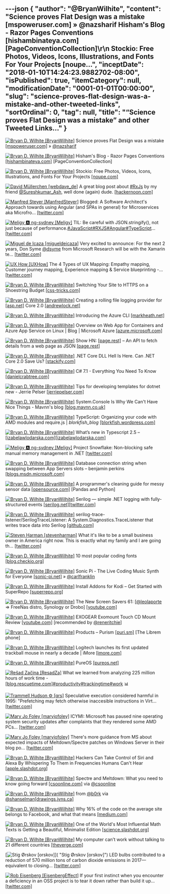 ---json
{
  "author": "@BryanWilhite",
  "content": "Science proves Flat Design was a mistake [mspoweruser.com] » @nazsharif Hisham's Blog - Razor Pages Conventions [hishambinateya.com] [PageConventionCollection]\r\n       Stockio: Free Photos, Videos, Icons, Illustrations, and Fonts For Your Projects [noupe...",
  "inceptDate": "2018-01-10T14:24:23.9882702-08:00",
  "isPublished": true,
  "itemCategory": null,
  "modificationDate": "0001-01-01T00:00:00",
  "slug": "science-proves-flat-design-was-a-mistake-and-other-tweeted-links",
  "sortOrdinal": 0,
  "tag": null,
  "title": "“Science proves Flat Design was a mistake” and other Tweeted Links…"
}
---

[<img alt="Bryan D. Wilhite [BryanWilhite]" src="https://songhay.blob.core.windows.net/shared-social-twitter/BryanWilhite.jpeg">](http://t.co/UNdqV0Z1zz "Bryan D. Wilhite [BryanWilhite]") Science proves Flat Design was a mistake [[mspoweruser.com]](https://mspoweruser.com/science-proves-flat-design-mistake/) » [@nazsharif](http://twitter.com/nazsharif)

[<img alt="Bryan D. Wilhite [BryanWilhite]" src="https://songhay.blob.core.windows.net/shared-social-twitter/BryanWilhite.jpeg">](http://t.co/UNdqV0Z1zz "Bryan D. Wilhite [BryanWilhite]") Hisham's Blog - Razor Pages Conventions [[hishambinateya.com]](http://www.hishambinateya.com/razor-pages-conventions) [PageConventionCollection] 

[<img alt="Bryan D. Wilhite [BryanWilhite]" src="https://songhay.blob.core.windows.net/shared-social-twitter/BryanWilhite.jpeg">](http://t.co/UNdqV0Z1zz "Bryan D. Wilhite [BryanWilhite]") Stockio: Free Photos, Videos, Icons, Illustrations, and Fonts For Your Projects [[noupe.com]](https://www.noupe.com/essentials/stockio-free-photos-videos-icons-illustrations-fonts.html)

[<img alt="David Müllerchen [webdave_de]" src="https://songhay.blob.core.windows.net/shared-social-twitter/webdave_de.jpg">](https://t.co/vEgwFbCj18 "David Müllerchen [webdave_de]") A great blog post about [#RxJs](http://twitter.com/search?q=%23RxJs) by my friend [@Sureshkumar_Ash](http://twitter.com/Sureshkumar_Ash), well done (again) dude. [[hackernoon.com]](https://hackernoon.com/rxjs-reduce-bundle-size-using-lettable-operators-418307295e85)

[<img alt="Manfred Steyer [ManfredSteyer]" src="https://songhay.blob.core.windows.net/shared-social-twitter/ManfredSteyer.jpg">](http://t.co/qNdq2Uozux "Manfred Steyer [ManfredSteyer]") Blogged: A Software Architect's Approach towards using Angular (and SPAs in general) for Microservices aka Microfro… [[twitter.com]](https://twitter.com/i/web/status/950630745189638144)

[<img alt="Meligy 🅰️ ng-sydney [Meligy]" src="https://songhay.blob.core.windows.net/shared-social-twitter/Meligy.jpeg">](https://t.co/l318930X1B "Meligy 🅰️ ng-sydney [Meligy]") TIL: Be careful with JSON.stringify(), not just because of performance.[#JavaScript](http://twitter.com/search?q=%23JavaScript)[#RXJS](http://twitter.com/search?q=%23RXJS)[#Angular](http://twitter.com/search?q=%23Angular)[#TypeScript](http://twitter.com/search?q=%23TypeScript)… [[twitter.com]](https://twitter.com/i/web/status/950659220122189827)

[<img alt="Miguel de Icaza [migueldeicaza]" src="https://songhay.blob.core.windows.net/shared-social-twitter/migueldeicaza.png">](https://t.co/W8ndBXhQVx "Miguel de Icaza [migueldeicaza]") Very excited to announce: For the next 2 years, Don Syme [@dsyme](http://twitter.com/dsyme) from Microsoft Research will be with the Xamarin te… [[twitter.com]](https://twitter.com/i/web/status/950425632311267328)

[<img alt="UX How [UXHow]" src="https://songhay.blob.core.windows.net/shared-social-twitter/UXHow.png">](http://t.co/I77aw3puO9 "UX How [UXHow]") The 4 Types of UX Mapping: Empathy mapping, Customer journey mapping, Experience mapping &amp; Service blueprinting -… [[twitter.com]](https://twitter.com/i/web/status/950754100240674816)

[<img alt="Bryan D. Wilhite [BryanWilhite]" src="https://songhay.blob.core.windows.net/shared-social-twitter/BryanWilhite.jpeg">](http://t.co/UNdqV0Z1zz "Bryan D. Wilhite [BryanWilhite]") Switching Your Site to HTTPS on a Shoestring Budget [[css-tricks.com]](https://css-tricks.com/switching-site-https-shoestring-budget/)

[<img alt="Bryan D. Wilhite [BryanWilhite]" src="https://songhay.blob.core.windows.net/shared-social-twitter/BryanWilhite.jpeg">](http://t.co/UNdqV0Z1zz "Bryan D. Wilhite [BryanWilhite]") Creating a rolling file logging provider for [[asp.net]](http://ASP.NET) Core 2.0 [[andrewlock.net]](https://andrewlock.net/creating-a-rolling-file-logging-provider-for-asp-net-core-2-0/)

[<img alt="Bryan D. Wilhite [BryanWilhite]" src="https://songhay.blob.core.windows.net/shared-social-twitter/BryanWilhite.jpeg">](http://t.co/UNdqV0Z1zz "Bryan D. Wilhite [BryanWilhite]") Introducing the Azure CLI [[markheath.net]](http://markheath.net/post/introducing-the-azure-cli)

[<img alt="Bryan D. Wilhite [BryanWilhite]" src="https://songhay.blob.core.windows.net/shared-social-twitter/BryanWilhite.jpeg">](http://t.co/UNdqV0Z1zz "Bryan D. Wilhite [BryanWilhite]") Overview on Web App for Containers and Azure App Service on Linux | Blog | Microsoft Azure [[azure.microsoft.com]](https://azure.microsoft.com/en-us/blog/webapp-for-containers-overview/)

[<img alt="Bryan D. Wilhite [BryanWilhite]" src="https://songhay.blob.core.windows.net/shared-social-twitter/BryanWilhite.jpeg">](http://t.co/UNdqV0Z1zz "Bryan D. Wilhite [BryanWilhite]") Show HN: [[page.rest]](http://Page.REST) – An API to fetch details from a web page as JSON [[page.rest]](http://www.page.rest/)

[<img alt="Bryan D. Wilhite [BryanWilhite]" src="https://songhay.blob.core.windows.net/shared-social-twitter/BryanWilhite.jpeg">](http://t.co/UNdqV0Z1zz "Bryan D. Wilhite [BryanWilhite]") .NET Core DLL Hell Is Here. Can .NET Core 2.0 Save Us? [[stackify.com]](https://stackify.com/net-core-dll-hell/)

[<img alt="Bryan D. Wilhite [BryanWilhite]" src="https://songhay.blob.core.windows.net/shared-social-twitter/BryanWilhite.jpeg">](http://t.co/UNdqV0Z1zz "Bryan D. Wilhite [BryanWilhite]") C# 7.1 - Everything You Need To Know [[danielcrabtree.com]](https://www.danielcrabtree.com/blog/329/c-sharp-7-1-everything-you-need-to-know)

[<img alt="Bryan D. Wilhite [BryanWilhite]" src="https://songhay.blob.core.windows.net/shared-social-twitter/BryanWilhite.jpeg">](http://t.co/UNdqV0Z1zz "Bryan D. Wilhite [BryanWilhite]") Tips for developing templates for dotnet new - Jerrie Pelser [[jerriepelser.com]](http://www.jerriepelser.com/blog/tips-for-developing-dotnet-new-templates/)

[<img alt="Bryan D. Wilhite [BryanWilhite]" src="https://songhay.blob.core.windows.net/shared-social-twitter/BryanWilhite.jpeg">](http://t.co/UNdqV0Z1zz "Bryan D. Wilhite [BryanWilhite]") System.Console Is Why We Can't Have Nice Things - Mavnn's blog [[blog.mavnn.co.uk]](https://blog.mavnn.co.uk/system-dot-console-is-why-we-cant-have-nice-things/)

[<img alt="Bryan D. Wilhite [BryanWilhite]" src="https://songhay.blob.core.windows.net/shared-social-twitter/BryanWilhite.jpeg">](http://t.co/UNdqV0Z1zz "Bryan D. Wilhite [BryanWilhite]") TypeScript: Organizing your code with AMD modules and require.js | _blorkfish_blog_ [[blorkfish.wordpress.com]](https://blorkfish.wordpress.com/2012/10/23/typescript-organizing-your-code-with-amd-modules-and-require-js/)

[<img alt="Bryan D. Wilhite [BryanWilhite]" src="https://songhay.blob.core.windows.net/shared-social-twitter/BryanWilhite.jpeg">](http://t.co/UNdqV0Z1zz "Bryan D. Wilhite [BryanWilhite]") What’s new in Typescript 2.5 – [[izabelawlodarska.com]](http://izabelawlodarska.com)[[izabelawlodarska.com]](http://www.izabelawlodarska.com/2017/09/04/whats-new-in-typescript-2-5/)

[<img alt="Meligy 🅰️ ng-sydney [Meligy]" src="https://songhay.blob.core.windows.net/shared-social-twitter/Meligy.jpeg">](https://t.co/l318930X1B "Meligy 🅰️ ng-sydney [Meligy]") Project Snowflake: Non-blocking safe manual memory management in .NET [[twitter.com]](https://twitter.com/matthewwarren/status/950686442640039937)

[<img alt="Bryan D. Wilhite [BryanWilhite]" src="https://songhay.blob.core.windows.net/shared-social-twitter/BryanWilhite.jpeg">](http://t.co/UNdqV0Z1zz "Bryan D. Wilhite [BryanWilhite]") Database connection string when swapping between App Servers slots – benjamin perkins [[blogs.msdn.microsoft.com]](https://blogs.msdn.microsoft.com/benjaminperkins/2017/09/04/database-connection-string-when-swapping-between-app-servers-slots/)

[<img alt="Bryan D. Wilhite [BryanWilhite]" src="https://songhay.blob.core.windows.net/shared-social-twitter/BryanWilhite.jpeg">](http://t.co/UNdqV0Z1zz "Bryan D. Wilhite [BryanWilhite]") A programmer's cleaning guide for messy sensor data [[opensource.com]](https://opensource.com/article/17/9/messy-sensor-data) [Pandas and Python] 

[<img alt="Bryan D. Wilhite [BryanWilhite]" src="https://songhay.blob.core.windows.net/shared-social-twitter/BryanWilhite.jpeg">](http://t.co/UNdqV0Z1zz "Bryan D. Wilhite [BryanWilhite]") Serilog — simple .NET logging with fully-structured events [[serilog.net]](https://serilog.net/)[[twitter.com]](https://twitter.com/BryanWilhite/status/950321242069970944/photo/1)

[<img alt="Bryan D. Wilhite [BryanWilhite]" src="https://songhay.blob.core.windows.net/shared-social-twitter/BryanWilhite.jpeg">](http://t.co/UNdqV0Z1zz "Bryan D. Wilhite [BryanWilhite]") serilog-trace-listener/SerilogTraceListener: A System.Diagnostics.TraceListener that writes trace data into Serilog [[github.com]](https://github.com/serilog-trace-listener/SerilogTraceListener)

[<img alt="Steven Harman [stevenharman]" src="https://songhay.blob.core.windows.net/shared-social-twitter/stevenharman.jpeg">](https://t.co/qxhsrseZir "Steven Harman [stevenharman]") What it's like to be a small business owner in America right now. This is exactly what my family and I are going th… [[twitter.com]](https://twitter.com/i/web/status/950415382325743616)

[<img alt="Bryan D. Wilhite [BryanWilhite]" src="https://songhay.blob.core.windows.net/shared-social-twitter/BryanWilhite.jpeg">](http://t.co/UNdqV0Z1zz "Bryan D. Wilhite [BryanWilhite]") 10 most popular coding fonts [[blog.checkio.org]](https://blog.checkio.org/top-10-most-popular-coding-fonts-5f6e65282266)

[<img alt="Bryan D. Wilhite [BryanWilhite]" src="https://songhay.blob.core.windows.net/shared-social-twitter/BryanWilhite.jpeg">](http://t.co/UNdqV0Z1zz "Bryan D. Wilhite [BryanWilhite]") Sonic Pi - The Live Coding Music Synth for Everyone [[sonic-pi.net]](http://sonic-pi.net/) » [@carlfranklin](http://twitter.com/carlfranklin)

[<img alt="Bryan D. Wilhite [BryanWilhite]" src="https://songhay.blob.core.windows.net/shared-social-twitter/BryanWilhite.jpeg">](http://t.co/UNdqV0Z1zz "Bryan D. Wilhite [BryanWilhite]") Install Addons for Kodi – Get Started with SuperRepo [[superrepo.org]](https://superrepo.org/get-started/)

[<img alt="Bryan D. Wilhite [BryanWilhite]" src="https://songhay.blob.core.windows.net/shared-social-twitter/BryanWilhite.jpeg">](http://t.co/UNdqV0Z1zz "Bryan D. Wilhite [BryanWilhite]") The New Screen Savers 61: [[@leolaporte](http://twitter.com/leolaporte) =&gt; FreeNas distro, Synology or Drobo] [[youtube.com]](https://www.youtube.com/watch?v=90ZQWZu9Dq8)

[<img alt="Bryan D. Wilhite [BryanWilhite]" src="https://songhay.blob.core.windows.net/shared-social-twitter/BryanWilhite.jpeg">](http://t.co/UNdqV0Z1zz "Bryan D. Wilhite [BryanWilhite]") EXOGEAR Exomount Touch CD Mount Review [[youtube.com]](https://www.youtube.com/watch?v=GMgLAXyQlno) [recommended by [@reneritchie](http://twitter.com/reneritchie)] 

[<img alt="Bryan D. Wilhite [BryanWilhite]" src="https://songhay.blob.core.windows.net/shared-social-twitter/BryanWilhite.jpeg">](http://t.co/UNdqV0Z1zz "Bryan D. Wilhite [BryanWilhite]") Products – Purism [[puri.sm]](https://puri.sm/products/) [The Librem phone] 

[<img alt="Bryan D. Wilhite [BryanWilhite]" src="https://songhay.blob.core.windows.net/shared-social-twitter/BryanWilhite.jpeg">](http://t.co/UNdqV0Z1zz "Bryan D. Wilhite [BryanWilhite]") Logitech launches its first updated trackball mouse in nearly a decade | iMore [[imore.com]](https://www.imore.com/logitech-launches-its-first-updated-trackball-mouse-nearly-decade)

[<img alt="Bryan D. Wilhite [BryanWilhite]" src="https://songhay.blob.core.windows.net/shared-social-twitter/BryanWilhite.jpeg">](http://t.co/UNdqV0Z1zz "Bryan D. Wilhite [BryanWilhite]") PureOS [[pureos.net]](https://pureos.net/)

[<img alt="Rešad Začina [ResadZa]" src="https://songhay.blob.core.windows.net/shared-social-twitter/ResadZa.jpg">](https://t.co/VYWIhsbrdY "Rešad Začina [ResadZa]") What we learned from analyzing 225 million hours of work time - [[blog.rescuetime.com]](http://blog.rescuetime.com/225-million-hours-productivity/)[#productivity](http://twitter.com/search?q=%23productivity)[#trackingtime](http://twitter.com/search?q=%23trackingtime)[#work](http://twitter.com/search?q=%23work) 📊 

[<img alt="Trammell Hudson ⚙ [qrs]" src="https://songhay.blob.core.windows.net/shared-social-twitter/qrs.jpeg">](https://t.co/5lfj6WYDYm "Trammell Hudson ⚙ [qrs]") Speculative execution considered harmful in 1995: "Prefetching may fetch otherwise inaccesible instructions in Virt… [[twitter.com]](https://twitter.com/i/web/status/950462488348446721)

[<img alt="Mary Jo Foley [maryjofoley]" src="https://songhay.blob.core.windows.net/shared-social-twitter/maryjofoley.png">](http://t.co/qJf6Vbi9nq "Mary Jo Foley [maryjofoley]") ICYMI: Microsoft has paused nine operating system security updates after complaints that they rendered some AMD PCs… [[twitter.com]](https://twitter.com/i/web/status/950748332468645889)

[<img alt="Mary Jo Foley [maryjofoley]" src="https://songhay.blob.core.windows.net/shared-social-twitter/maryjofoley.png">](http://t.co/qJf6Vbi9nq "Mary Jo Foley [maryjofoley]") There's more guidance from MS about expected impacts of Meltdown/Spectre patches on Windows Server in their blog po… [[twitter.com]](https://twitter.com/i/web/status/950779295458349058)

[<img alt="Bryan D. Wilhite [BryanWilhite]" src="https://songhay.blob.core.windows.net/shared-social-twitter/BryanWilhite.jpeg">](http://t.co/UNdqV0Z1zz "Bryan D. Wilhite [BryanWilhite]") Hackers Can Take Control of Siri and Alexa By Whispering To Them in Frequencies Humans Can't Hear [[apple.slashdot.org]](https://apple.slashdot.org/story/17/09/06/2026247/hackers-can-take-control-of-siri-and-alexa-by-whispering-to-them-in-frequencies-humans-cant-hear?utm_source=feedly1.0mainlinkanon&utm_medium=feed)

[<img alt="Bryan D. Wilhite [BryanWilhite]" src="https://songhay.blob.core.windows.net/shared-social-twitter/BryanWilhite.jpeg">](http://t.co/UNdqV0Z1zz "Bryan D. Wilhite [BryanWilhite]") Spectre and Meltdown: What you need to know going forward [[csoonline.com]](https://www.csoonline.com/article/3245770/security/spectre-and-meltdown-what-you-need-to-know-going-forward.html) via [@csoonline](http://twitter.com/csoonline)

[<img alt="Bryan D. Wilhite [BryanWilhite]" src="https://songhay.blob.core.windows.net/shared-social-twitter/BryanWilhite.jpeg">](http://t.co/UNdqV0Z1zz "Bryan D. Wilhite [BryanWilhite]") from [@b0rk](http://twitter.com/b0rk) via [@shanselman](http://twitter.com/shanselman)[[drawings.jvns.ca]](https://drawings.jvns.ca/drawings/scenes-from-kubernetes-page2.svg)

[<img alt="Bryan D. Wilhite [BryanWilhite]" src="https://songhay.blob.core.windows.net/shared-social-twitter/BryanWilhite.jpeg">](http://t.co/UNdqV0Z1zz "Bryan D. Wilhite [BryanWilhite]") Why 16% of the code on the average site belongs to Facebook, and what that means [[medium.com]](https://medium.com/@BenRegenspan/why-16-of-the-code-on-the-average-site-belongs-to-facebook-and-what-that-means-68956cd731be)

[<img alt="Bryan D. Wilhite [BryanWilhite]" src="https://songhay.blob.core.windows.net/shared-social-twitter/BryanWilhite.jpeg">](http://t.co/UNdqV0Z1zz "Bryan D. Wilhite [BryanWilhite]") One of the World's Most Influential Math Texts is Getting a Beautiful, Minimalist Edition [[science.slashdot.org]](https://science.slashdot.org/story/17/09/04/1643257/one-of-the-worlds-most-influential-math-texts-is-getting-a-beautiful-minimalist-edition?utm_source=feedly1.0mainlinkanon&utm_medium=feed)

[<img alt="Bryan D. Wilhite [BryanWilhite]" src="https://songhay.blob.core.windows.net/shared-social-twitter/BryanWilhite.jpeg">](http://t.co/UNdqV0Z1zz "Bryan D. Wilhite [BryanWilhite]") My computer can’t work without talking to 21 different countries [[theverge.com]](https://www.theverge.com/2017/9/7/16257470/little-snitch-connection-map-app-vpn-utility)

[<img alt="Stig Ørskov [orskov]" src="https://songhay.blob.core.windows.net/shared-social-twitter/orskov.jpg">]( "Stig Ørskov [orskov]") LED bulbs contributed to a reduction of 570 million tons of carbon dioxide emissions in 2017—equivalent to closing… [[twitter.com]](https://twitter.com/i/web/status/950605408200282118)

[<img alt="Rob Eisenberg [EisenbergEffect]" src="https://songhay.blob.core.windows.net/shared-social-twitter/EisenbergEffect.jpg">](https://t.co/VNokeFBcFy "Rob Eisenberg [EisenbergEffect]") If your first instinct when you encounter a deficiency in an OSS project is to tear it down rather than build it up… [[twitter.com]](https://twitter.com/i/web/status/950746528569638912)
